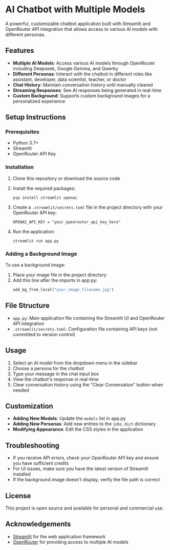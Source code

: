 # AI Chatbot with Multiple Models

A powerful, customizable chatbot application built with Streamlit and OpenRouter API integration that allows access to various AI models with different personas.

## Features

- **Multiple AI Models**: Access various AI models through OpenRouter including Deepseek, Google Gemma, and Qwerky
- **Different Personas**: Interact with the chatbot in different roles like assistant, developer, data scientist, teacher, or doctor
- **Chat History**: Maintain conversation history until manually cleared
- **Streaming Responses**: See AI responses being generated in real-time
- **Custom Background**: Supports custom background images for a personalized experience

## Setup Instructions

### Prerequisites
- Python 3.7+
- Streamlit
- OpenRouter API Key

### Installation

1. Clone this repository or download the source code
2. Install the required packages:
   ```
   pip install streamlit openai
   ```

3. Create a `.streamlit/secrets.toml` file in the project directory with your OpenRouter API key:
   ```
   OPENAI_API_KEY = "your_openrouter_api_key_here"
   ```

4. Run the application:
   ```
   streamlit run app.py
   ```

### Adding a Background Image

To use a background image:
1. Place your image file in the project directory
2. Add this line after the imports in app.py:
   ```python
   add_bg_from_local("your_image_filename.jpg")
   ```

## File Structure

- `app.py`: Main application file containing the Streamlit UI and OpenRouter API integration
- `.streamlit/secrets.toml`: Configuration file containing API keys (not committed to version control)

## Usage

1. Select an AI model from the dropdown menu in the sidebar
2. Choose a persona for the chatbot
3. Type your message in the chat input box
4. View the chatbot's response in real-time
5. Clear conversation history using the "Clear Conversation" button when needed

## Customization

- **Adding New Models**: Update the `models` list in app.py
- **Adding New Personas**: Add new entries to the `jobs_dict` dictionary
- **Modifying Appearance**: Edit the CSS styles in the application

## Troubleshooting

- If you receive API errors, check your OpenRouter API key and ensure you have sufficient credits
- For UI issues, make sure you have the latest version of Streamlit installed
- If the background image doesn't display, verify the file path is correct

## License

This project is open source and available for personal and commercial use.

## Acknowledgements

- [Streamlit](https://streamlit.io/) for the web application framework
- [OpenRouter](https://openrouter.ai/) for providing access to multiple AI models
